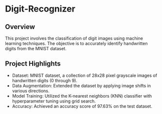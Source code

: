 # Digit-Recognizer


## Overview

This project involves the classification of digit images using machine learning techniques. The objective is to accurately identify handwritten digits from the MNIST dataset.

## Project Highlights

- Dataset: MNIST dataset, a collection of 28x28 pixel grayscale images of handwritten digits (0 through 9).
- Data Augmentation: Extended the dataset by applying image shifts in various directions.
- Model Training: Utilized the K-nearest neighbors (KNN) classifier with hyperparameter tuning using grid search.
- Accuracy: Achieved an accuracy score of 97.63% on the test dataset.

